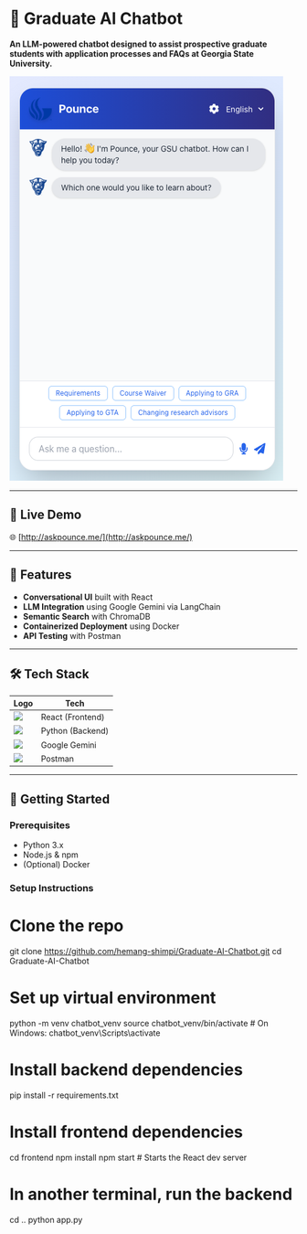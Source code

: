 # 🤖 Graduate AI Chatbot

**An LLM-powered chatbot designed to assist prospective graduate students with application processes and FAQs at Georgia State University.**

![Chatbot Demo](https://github.com/hemang-shimpi/Graduate-AI-Chatbot/blob/main/chatbot%20demo.png?raw=true)

---

## 🔗 Live Demo

🌐 [http://askpounce.me/](http://askpounce.me/)

---

## 🚀 Features

- **Conversational UI** built with React
- **LLM Integration** using Google Gemini via LangChain
- **Semantic Search** with ChromaDB
- **Containerized Deployment** using Docker
- **API Testing** with Postman

---

## 🛠️ Tech Stack

| Logo | Tech |
|------|------|
| <img src="https://cdn.jsdelivr.net/gh/devicons/devicon/icons/react/react-original.svg" width="24"/> | React (Frontend) |
| <img src="https://cdn.jsdelivr.net/gh/devicons/devicon/icons/python/python-original.svg" width="24"/> | Python (Backend) |
| <img src="https://cdn.jsdelivr.net/gh/devicons/devicon/icons/google/google-original.svg" width="24" /> | Google Gemini |
| <img src="https://cdn.jsdelivr.net/gh/devicons/devicon/icons/postman/postman-original.svg" width="24"/> | Postman |

---

## 🧪 Getting Started

### Prerequisites

- Python 3.x
- Node.js & npm
- (Optional) Docker

### Setup Instructions

# Clone the repo
git clone https://github.com/hemang-shimpi/Graduate-AI-Chatbot.git
cd Graduate-AI-Chatbot

# Set up virtual environment
python -m venv chatbot_venv
source chatbot_venv/bin/activate  # On Windows: chatbot_venv\Scripts\activate

# Install backend dependencies
pip install -r requirements.txt

# Install frontend dependencies
cd frontend
npm install
npm start  # Starts the React dev server

# In another terminal, run the backend
cd ..
python app.py
